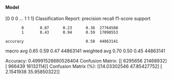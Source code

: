 #### Model
[0 0 0 ... 1 1 1]
Classification Report:
              precision    recall  f1-score   support

           0       0.87      0.23      0.36  27764588
           1       0.43      0.94      0.59  17098553

    accuracy                           0.50  44863141
   macro avg       0.65      0.59      0.47  44863141
weighted avg       0.70      0.50      0.45  44863141

Accuracy: 0.49991528680526404
Confusion Matrix:
[[ 6295656 21468932]
 [  966439 16132114]]
Confusion Matrix (%):
[[14.03302546 47.85427752]
 [ 2.1541938  35.95850322]]
